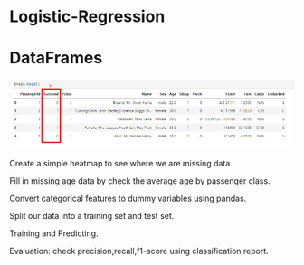# Logistic-Regression

# DataFrames

![1-Logo](Images/logmodel-titanic.png)

Create a simple heatmap to see where we are missing data.

Fill in missing age data by check the average age by passenger class.

Convert categorical features to dummy variables using pandas.

Split our data into a training set and test set.

Training and Predicting.

Evaluation: check precision,recall,f1-score using classification report. 

